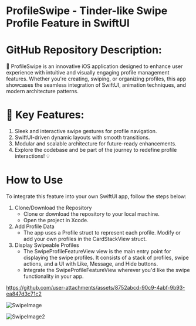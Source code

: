 # ProfileSwipe - Tinder-like Swipe Profile Feature in SwiftUI

# GitHub Repository Description:
🚀 ProfileSwipe is an innovative iOS application designed to enhance user experience with intuitive and visually engaging profile management features. Whether you're creating, swiping, or organizing profiles, this app showcases the seamless integration of SwiftUI, animation techniques, and modern architecture patterns.

# 🔑 Key Features:
1. Sleek and interactive swipe gestures for profile navigation.
2. SwiftUI-driven dynamic layouts with smooth transitions.
3. Modular and scalable architecture for future-ready enhancements.
4. Explore the codebase and be part of the journey to redefine profile interactions! 💡

# How to Use
To integrate this feature into your own SwiftUI app, follow the steps below:

1. Clone/Download the Repository
    - Clone or download the repository to your local machine.
    - Open the project in Xcode.
2. Add Profile Data
    - The app uses a Profile struct to represent each profile. Modify or add your own profiles in the CardStackView struct.
3. Display Swipeable Profiles
    - The SwipeProfileFeatureView view is the main entry point for displaying the swipe profiles. It consists of a stack of profiles, swipe actions, and a UI with Like, Message, and Hide buttons.
    - Integrate the SwipeProfileFeatureView wherever you'd like the swipe functionality in your app.

https://github.com/user-attachments/assets/8752abcd-90c9-4abf-9b93-ea847d3c71c2

![SwipeImage](https://github.com/user-attachments/assets/5697b24c-5ce5-4085-bb40-0fd7798e331a) 

![SwipeImage2](https://github.com/user-attachments/assets/735163e2-bfc8-4fb6-944b-0a31ef4552e0)


